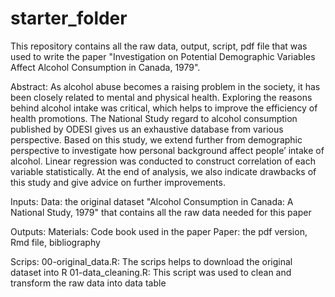 # starter_folder

This repository contains all the raw data, output, script, pdf file that was used to write the paper  "Investigation on Potential Demographic Variables Affect Alcohol Consumption in Canada, 1979". 

Abstract: As alcohol abuse becomes a raising problem in the society, it has been closely related to mental and physical health. Exploring the reasons behind alcohol intake was critical, which helps to improve the efficiency of health promotions. The National Study regard to alcohol consumption published by ODESI gives us an exhaustive database from various perspective. Based on this study, we extend further from demographic perspective to investigate how personal background affect people’ intake of alcohol. Linear regression was conducted to construct correlation of each variable statistically. At the end of analysis, we also indicate drawbacks of this study and give advice on further improvements.

Inputs: 
Data: the original dataset  "Alcohol Consumption in Canada: A National Study, 1979" that contains all the raw data needed for this paper 

Outputs: 
Materials: Code book used in the paper
Paper: the pdf version, Rmd file, bibliography

Scrips:
00-original_data.R: The scrips helps to download the original dataset into R
01-data_cleaning.R: This script was used to clean and transform the raw data into data table
